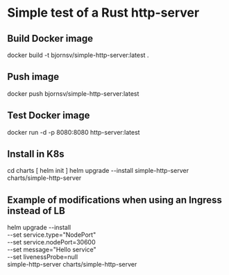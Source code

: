 # Simple test of a Rust http-server

## Build Docker image
docker build -t bjornsv/simple-http-server:latest .

## Push image
docker push bjornsv/simple-http-server:latest

## Test Docker image
docker run -d -p 8080:8080 http-server:latest

## Install in K8s
cd charts
[ helm init ]
helm upgrade --install simple-http-server charts/simple-http-server

## Example of modifications when using an Ingress instead of LB
helm upgrade --install \
  --set service.type="NodePort" \
  --set service.nodePort=30600 \
  --set message="Hello service" \
  --set livenessProbe=null \
 simple-http-server charts/simple-http-server
